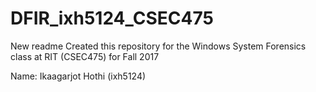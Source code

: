 # DFIR_ixh5124_CSEC475
New readme
Created this repository for the Windows System Forensics class at RIT (CSEC475) for Fall 2017

Name: Ikaagarjot Hothi (ixh5124)
